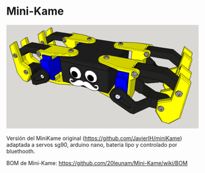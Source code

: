 # Mini-Kame

![alt_tag](https://raw.githubusercontent.com/20leunam/Mini-Kame/master/Imagenes%20de%20referencia/MiniKame.png)

Versión del MiniKame original (https://github.com/JavierIH/miniKame) adaptada a servos sg90, arduino nano, bateria lipo y controlado por bluethooth.

BOM de Mini-Kame:
https://github.com/20leunam/Mini-Kame/wiki/BOM

